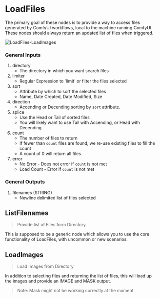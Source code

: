 # LoadFiles

The primary goal of these nodes is to provide a way to access files generated by ComfyUI workflows, local to the machine running ComfyUI.  These nodes should always return an updated list of files when triggered.

![LoadFiles-LoadImages](docs/LoadFiles-LoadImages.png)

### General Inputs

1. directory
    * The directory in which you want search files
1. limiter
    * Regular Expression to 'limit' or filter the files selected
1. sort
    * Attribute by which to sort the selected files
    * Name, Date Created, Date Modified, Size
1. direction
    * Accending or Decending sorting by `sort` attribute.
1. splice
    * Use the Head or Tail of sorted files
    * You will likely want to use Tail with Accending, or Head with Decending
1. count
    * The number of files to return
    * If fewer than `count` files are found, we re-use existing files to fill the count
    * A count of 0 will return all files
1. error
    * No Error - Does not error if `count` is not met
    * Load Count - Error if `count` is not met

### General Outputs

1. filenames (STRING)
   * Newline delimited list of files selected


## ListFilenames
> Provide list of Files form Directory

This is supposed to be a generic node which allows you to use the core functionality of LoadFiles, with uncommon or new scenarios.


## LoadImages
> Load Images from Directory

In addition to selecting files and returning the list of files, this will load up the images and provide an IMAGE and MASK output.

> Note: Mask might not be working correctly at the moment

